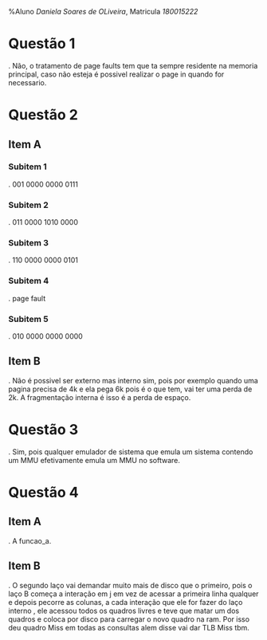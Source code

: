 %Aluno *Daniela Soares de OLiveira*, Matricula  *180015222*

# Questão 1
.
Não, o tratamento de page faults tem que ta sempre residente na memoria principal, caso não esteja é possivel realizar o page in quando for necessario.
# Questão 2
## Item A
### Subitem 1
.
001 0000 0000 0111
### Subitem 2
.
011 0000 1010 0000
### Subitem 3
.
110 0000 0000 0101
### Subitem 4
.
page fault
### Subitem 5
.
010 0000 0000 0000
## Item B
.
Não é possivel ser externo mas interno sim, pois por exemplo quando uma pagina precisa de 4k e ela pega 6k pois é o que tem, vai ter uma perda de 2k. A fragmentação interna é isso é a perda de espaço.
# Questão 3
.
Sim, pois qualquer emulador de sistema que emula um sistema contendo um MMU efetivamente emula um MMU no software.
# Questão 4
## Item A
.
A funcao_a.
## Item B
.
O segundo laço vai demandar muito mais de disco que o primeiro, pois o laço B começa a interação em j em vez de acessar a primeira linha qualquer e depois pecorre as colunas, a cada interação que ele for fazer do laço interno , ele acessou todos os quadros livres e teve que matar um dos quadros e coloca por disco para carregar o novo quadro na ram. Por isso deu quadro Miss em todas as consultas alem disse vai dar TLB Miss tbm.


